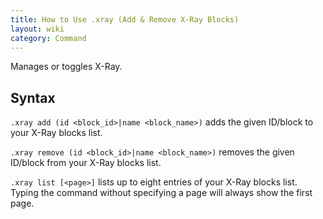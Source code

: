 ```yaml
---
title: How to Use .xray (Add & Remove X-Ray Blocks)
layout: wiki
category: Command
---
```

Manages or toggles X-Ray.

## Syntax
`.xray add (id <block_id>|name <block_name>)` adds the given ID/block to your X-Ray blocks list.

`.xray remove (id <block_id>|name <block_name>)` removes the given ID/block from your X-Ray blocks list.

`.xray list [<page>]` lists up to eight entries of your X-Ray blocks list. Typing the command without specifying a page will always show the first page.
